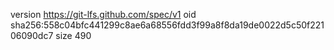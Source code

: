 version https://git-lfs.github.com/spec/v1
oid sha256:558c04bfc441299c8ae6a68556fdd3f99a8f8da19de0022d5c50f22106090dc7
size 490
